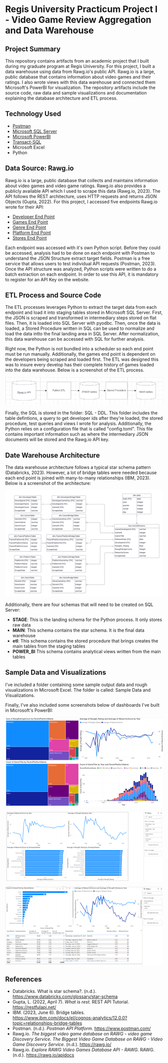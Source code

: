 # Regis University Practicum Project I - Video Game Review Aggregation and Data Warehouse

## Project Summary
This repository contains artifacts from an academic project that I built during my graduate program at Regis University. For this project, I built a data warehouse using data from Rawg.io's public API. Rawg.io is a large, public database that contains information about video games and their ratings. I also wrote views with this data warehouse and connected them Microsoft's PowerBI for visualization. The repository artifacts include the source code, raw data and sample visualizations and documentation explaining the database architecture and ETL process.

## Technology Used
- [Postman](https://www.postman.com/)
- [Microsoft SQL Server](https://www.microsoft.com/en-us/sql-server)
- [Microsoft PowerBI](https://powerbi.microsoft.com/en-us/)
- [Transact-SQL](https://learn.microsoft.com/en-us/sql/t-sql/language-reference?view=sql-server-ver16)
- Microsoft Excel
- Python

## Data Source: Rawg.io
Rawg.io is a large, public database that collects and maintains information about video games and video game ratings. Rawg.io also provides a publicly available API which I used to scrape this data (Rawg.io, 2023). The API follows the REST architecture, uses HTTP requests and returns JSON Objects (Gupta, 2022). For this project, I accessed five endpoints Rawg.io wrote for their API:

- [Developer End Point](https://api.rawg.io/docs/#tag/developers)
- [Games End Point](https://api.rawg.io/docs/#tag/games)
- [Genre End Point](https://api.rawg.io/docs/#tag/genres)
- [Platform End Point](https://api.rawg.io/docs/#tag/platforms)
- [Stores End Point](https://api.rawg.io/docs/#tag/stores)

Each endpoint was accessed with it's own Python script. Before they could be accessed, analysis had to be done on each endpoint with Postman to understand the JSON Structure extract target fields. Postman is a free service that allows users to test individual API requests (Postman, 2023). Once the API structure was analyzed, Python scripts were written to do a batch extraction on each endpoint. In order to use this API, it is mandatory to register for an API Key on the website.

## ETL Process and Source Code
The ETL processes leverages Python to extract the target data from each endpoint and load it into staging tables stored in Microsoft SQL Server. First, the JSON is scraped and transformed in intermediary steps stored on flat files. Then, it is loaded into SQL Server with pyodbc. Then, once the data is loaded, a Stored Procedure written in SQL can be used to normalize and load the data intto the final landing area in SQL Server. After normalization, this data warehouse can be accessed with SQL for further analysis. 

Right now, the Python is not bundled into a scheduler so each end point must be run manually. Additionally, the games end point is dependent on the developers being scraped and loaded first. The ETL was designed this was to insure every develop has their complete history of games loaded into the data warehouse. Below is a screenshot of the ETL process.

![alt text](https://github.com/amason445/game_reviews_data_warehouse/blob/main/Reference%20Screenshots/ETL%20Process.png)

Finally, the SQL is stored in the folder: SQL - DDL. This folder includes the table defintions, a query to get developer ids after they're loaded, the stored procedure, test queries and views I wrote for analysis. Additionally, the Python relies on a configuration file that is called "config.toml". This file contains important information such as where the intermediary JSON documents will be stored and the Rawg.io API key.

## Date Warehouse Architecture
The data warehouse architecture follows a typical star schema pattern (Databricks, 2023). However, a lot of bridge tables were needed because each end point is joined with many-to-many relationships (IBM, 2023). Below is a screenshot of the architecture:

![alt text](https://github.com/amason445/game_reviews_data_warehouse/blob/main/Reference%20Screenshots/Video%20Game%20Data%20Warehouse.png)

Additionally, there are four schemas that will need to be created on SQL Server:

- **STAGE**: This is the landing schema for the Python process. It only stores raw data
- **MAIN**: This schema contains the star schema. It is the final data warehouse
- **etl**: This schema contains the stored procedure that brings creates the main tables from the staging tables
- **POWER_BI** This schema contains analytical views written from the main tables

## Sample Data and Visualizations
I've included a folder containing some sample output data and rough visualizations in Microsoft Excel. The folder is called: Sample Data and Visualizations.

Finally, I've also included some screenshots below of dashboards I've built in Microsoft's PowerBI:

![alt text](https://github.com/amason445/game_reviews_data_warehouse/blob/main/Reference%20Screenshots/PowerBI%20Dashboard%20Example%201.png)

![alt text](https://github.com/amason445/game_reviews_data_warehouse/blob/main/Reference%20Screenshots/PowerBI%20Dashboard%20Example%202.png)

![alt text](https://github.com/amason445/game_reviews_data_warehouse/blob/main/Reference%20Screenshots/PowerBI%20Dashboard%20Example%203.png)

## References 
- Databricks. What is star schema?. (n.d.). https://www.databricks.com/glossary/star-schema 
- Gupta, L. (2022, April 7). *What is rest.* REST API Tutorial. https://restfulapi.net/ 
- IBM. (2023, June 6). Bridge tables. https://www.ibm.com/docs/el/cognos-analytics/12.0.0?topic=relationships-bridge-tables 
- Postman. (n.d.). *Postman API Platform.* https://www.postman.com/ 
- Rawg.io. *The biggest video game database on RAWG - video game Discovery Service. The Biggest Video Game Database on RAWG - Video Game Discovery Service.* (n.d.). https://rawg.io/ 
- Rawg.io. *Explore RAWG Video Games Database API - RAWG.* RAWG. (n.d.). https://rawg.io/apidocs



 
